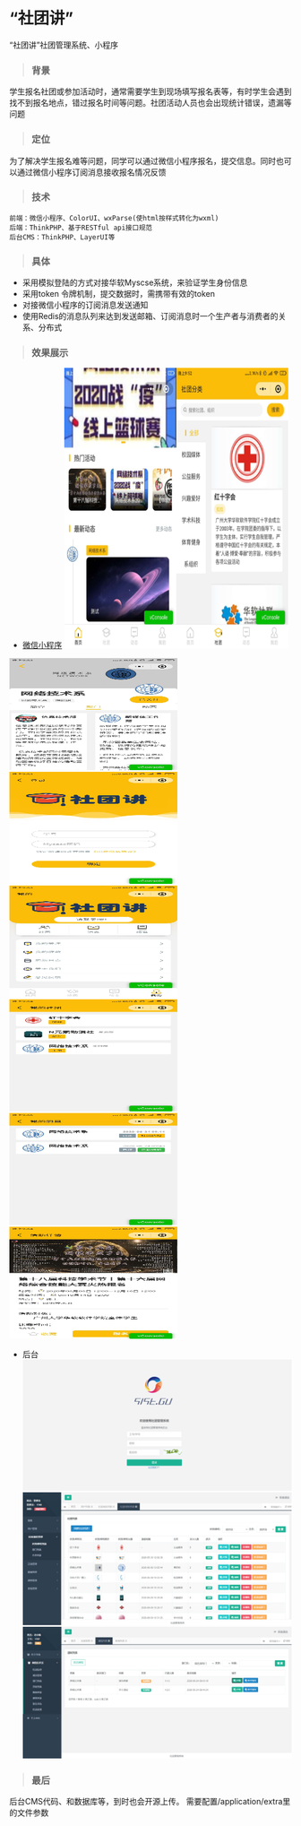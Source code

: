 # “社团讲”
“社团讲”社团管理系统、小程序

> ### 背景
学生报名社团或参加活动时，通常需要学生到现场填写报名表等，有时学生会遇到找不到报名地点，错过报名时间等问题。社团活动人员也会出现统计错误，遗漏等问题

> ### 定位
为了解决学生报名难等问题，同学可以通过微信小程序报名，提交信息。同时也可以通过微信小程序订阅消息接收报名情况反馈

> ### 技术
    前端：微信小程序、ColorUI、wxParse(使html按样式转化为wxml)
    后端：ThinkPHP、基于RESTful api接口规范
    后台CMS：ThinkPHP、LayerUI等
> ### 具体
* 采用模拟登陆的方式对接华软Myscse系统，来验证学生身份信息
* 采用token 令牌机制，提交数据时，需携带有效的token
* 对接微信小程序的订阅消息发送通知
* 使用Redis的消息队列来达到发送邮箱、订阅消息时一个生产者与消费者的关系、分布式

> ### 效果展示
* [微信小程序](https://github.com/Brant-lzh/Clubs_miniprogram)
<img src="./show_images/1.jpg" width = "200" height = "500" alt="展示图片"/><img src="./show_images/2.jpg" width = "200" height = "500" alt="展示图片"/>
<img src="./show_images/3.jpg" width = "300" height = "200" alt="展示图片"/>
<img src="./show_images/4.jpg" width = "300" height = "200" alt="展示图片"/>
<img src="./show_images/5.jpg" width = "300" height = "200" alt="展示图片"/>
<img src="./show_images/6.jpg" width = "300" height = "200" alt="展示图片"/>
<img src="./show_images/7.jpg" width = "300" height = "200" alt="展示图片"/>
<img src="./show_images/8.jpg" width = "300" height = "200" alt="展示图片"/>

* 后台
![展示图片](./show_images/show1.png)![展示图片](./show_images/show2.png)![展示图片](./show_images/show3.png)
> ### 最后
后台CMS代码、和数据库等，到时也会开源上传。
需要配置/application/extra里的文件参数
